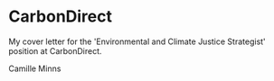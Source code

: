 # CarbonDirect
My cover letter for the 'Environmental and Climate Justice Strategist' position at CarbonDirect.


Camille Minns
